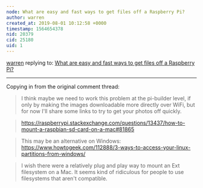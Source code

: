 ```yaml
---
node: What are easy and fast ways to get files off a Raspberry Pi?
author: warren
created_at: 2019-08-01 10:12:58 +0000
timestamp: 1564654378
nid: 20379
cid: 25180
uid: 1
---
```




[warren](../profile/warren) replying to: [What are easy and fast ways to get files off a Raspberry Pi?](../notes/warren/08-01-2019/what-are-easy-and-fast-ways-to-get-files-off-a-raspberry-pi)

----
Copying in from the original comment thread:

> I think maybe we need to work this problem at the pi-builder level, if only by making the images downloadable more directly over WiFi, but for now I'll share some links to try to get your photos off quickly.

> https://raspberrypi.stackexchange.com/questions/13437/how-to-mount-a-raspbian-sd-card-on-a-mac#81865

> This may be an alternative on Windows: https://www.howtogeek.com/112888/3-ways-to-access-your-linux-partitions-from-windows/

> I wish there were a relatively plug and play way to mount an Ext filesystem on a Mac. It seems kind of ridiculous for people to use filesystems that aren't compatible. 